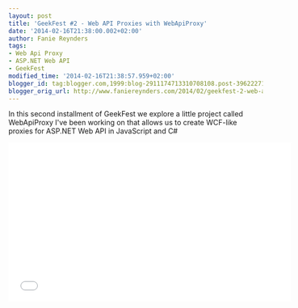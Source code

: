 ```yaml
---
layout: post
title: 'GeekFest #2 - Web API Proxies with WebApiProxy'
date: '2014-02-16T21:38:00.002+02:00'
author: Fanie Reynders
tags:
- Web Api Proxy
- ASP.NET Web API
- GeekFest
modified_time: '2014-02-16T21:38:57.959+02:00'
blogger_id: tag:blogger.com,1999:blog-2911174713310708108.post-3962227161160912671
blogger_orig_url: http://www.faniereynders.com/2014/02/geekfest-2-web-api-proxies-with.html
---
```


In this second installment of GeekFest we explore a little project called WebApiProxy I've been working on that allows us to create WCF-like proxies for ASP.NET Web API in JavaScript and C#

<!--more-->

<iframe allowfullscreen="" frameborder="0" height="315" src="//www.youtube.com/embed/gUipHL-eouA" width="560"></iframe>
